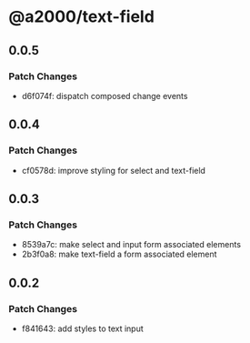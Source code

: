 # @a2000/text-field

## 0.0.5

### Patch Changes

- d6f074f: dispatch composed change events

## 0.0.4

### Patch Changes

- cf0578d: improve styling for select and text-field

## 0.0.3

### Patch Changes

- 8539a7c: make select and input form associated elements
- 2b3f0a8: make text-field a form associated element

## 0.0.2

### Patch Changes

- f841643: add styles to text input
